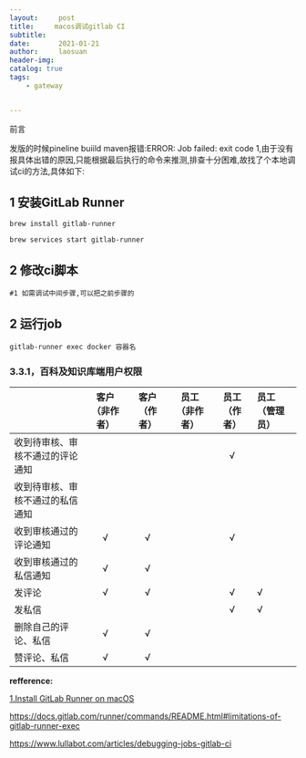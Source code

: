 ```yaml
---
layout:     post
title:     macos调试gitlab CI
subtitle:   
date:       2021-01-21
author:     laosuan
header-img: 
catalog: true
tags:
    - gateway


---
```


前言

发版的时候pineline buiild maven报错:ERROR: Job failed: exit code 1,由于没有报具体出错的原因,只能根据最后执行的命令来推测,排查十分困难,故找了个本地调试ci的方法,具体如下:



## 1 安装GitLab Runner

```
brew install gitlab-runner

brew services start gitlab-runner
```





## 2 修改ci脚本

```
#1 如需调试中间步骤,可以把之前步骤的
```





## 2 运行job

```
gitlab-runner exec docker 容器名
```







### 3.3.1，百科及知识库端用户权限

|                                  | 客户（非作者） | 客户（作者） | 员工（非作者） | 员工（作者） | 员工（管理员） |
| :------------------------------- | :------------: | :----------: | :------------: | :----------: | :------------- |
| 收到待审核、审核不通过的评论通知 |                |              |                |      √       |                |
| 收到待审核、审核不通过的私信通知 |                |              |                |              |                |
| 收到审核通过的评论通知           |       √        |      √       |                |      √       |                |
| 收到审核通过的私信通知           |       √        |      √       |                |              |                |
| 发评论                           |       √        |      √       |                |      √       | √              |
| 发私信                           |                |              |                |      √       | √              |
| 删除自己的评论、私信             |       √        |      √       |                |              |                |
| 赞评论、私信                     |       √        |      √       |                |              |                |





**refference:**

[1.Install GitLab Runner on macOS](https://docs.gitlab.com/runner/install/osx.html)

https://docs.gitlab.com/runner/commands/README.html#limitations-of-gitlab-runner-exec

https://www.lullabot.com/articles/debugging-jobs-gitlab-ci
